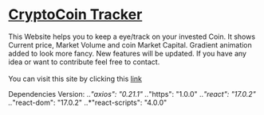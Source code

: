 # [CryptoCoin Tracker](https://goh3r.csb.app/)
This Website helps you to keep a eye/track on your invested Coin. It shows Current price, Market Volume and coin Market Capital. Gradient animation added to look more fancy. New features will be updated. If you have any idea or want to contribute feel free to contact. 
<br>
<br>
You can visit this site by clicking this [link](https://goh3r.csb.app/) 

Dependencies Version:
    ..*"axios": "0.21.1"
    ..*"https": "1.0.0"
    ..*"react": "17.0.2"
    ..*"react-dom": "17.0.2"
    ..*"react-scripts": "4.0.0"
